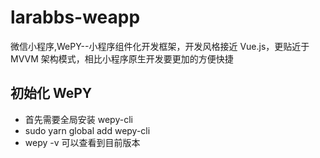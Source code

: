 # larabbs-weapp
 微信小程序,WePY--小程序组件化开发框架，开发风格接近 Vue.js，更贴近于 MVVM 架构模式，相比小程序原生开发要更加的方便快捷

## 初始化 WePY 
- 首先需要全局安装 wepy-cli
- sudo yarn global add wepy-cli
- wepy -v 可以查看到目前版本
